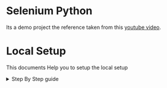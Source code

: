 # Selenium Python

Its a demo project the reference taken from this [youtube video](https://www.youtube.com/watch?v=NB8OceGZGjA).

# Local Setup
This documents Help you to setup the local setup

<details>
  <summary>Step By Step guide</summary>

### Step 1
Create the `Virtual environment`
```cmd
python3.10 -m venv .venv
```
</details>

